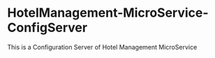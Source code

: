 # HotelManagement-MicroService-ConfigServer
This is a Configuration Server of Hotel Management MicroService
